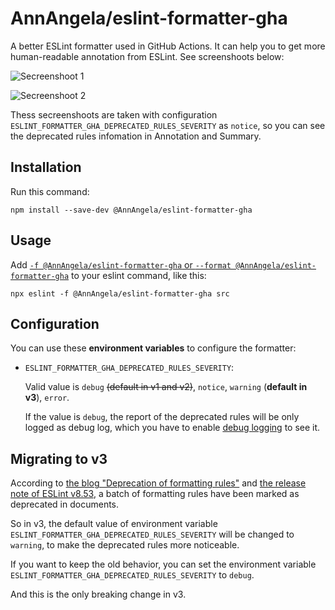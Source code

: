 # AnnAngela/eslint-formatter-gha

A better ESLint formatter used in GitHub Actions. It can help you to get more human-readable annotation from ESLint. See screenshoots below:

![Secreenshoot 1](https://github.com/AnnAngela/eslint-packages/assets/9762652/26a6890c-1d2c-485c-adb0-133645ef16b3)

![Secreenshoot 2](https://github.com/AnnAngela/eslint-packages/assets/9762652/0e02570c-fc07-44d5-99a4-184e07b5be94)

Thess secreenshoots are taken with configuration `ESLINT_FORMATTER_GHA_DEPRECATED_RULES_SEVERITY` as `notice`, so you can see the deprecated rules infomation in Annotation and Summary.

## Installation

Run this command:

```shell
npm install --save-dev @AnnAngela/eslint-formatter-gha
```

## Usage

Add [`-f @AnnAngela/eslint-formatter-gha` or `--format @AnnAngela/eslint-formatter-gha`](https://eslint.org/docs/latest/use/command-line-interface#-f---format) to your eslint command, like this:

```shell
npx eslint -f @AnnAngela/eslint-formatter-gha src
```

## Configuration

You can use these **environment variables** to configure the formatter:

* `ESLINT_FORMATTER_GHA_DEPRECATED_RULES_SEVERITY`:

  Valid value is `debug` ~~(default in v1 and v2)~~, `notice`, `warning` (**default in v3**), `error`.

  If the value is `debug`, the report of the deprecated rules will be only logged as debug log, which you have to enable [debug logging](https://docs.github.com/actions/monitoring-and-troubleshooting-workflows/enabling-debug-logging) to see it.

## Migrating to v3

According to [the blog "Deprecation of formatting rules"](https://eslint.org/blog/2023/10/deprecating-formatting-rules/) and [the release note of ESLint v8.53](https://eslint.org/blog/2023/11/eslint-v8.53.0-released/), a batch of formatting rules have been marked as deprecated in documents.

So in v3, the default value of environment variable `ESLINT_FORMATTER_GHA_DEPRECATED_RULES_SEVERITY` will be changed to `warning`, to make the deprecated rules more noticeable.

If you want to keep the old behavior, you can set the environment variable `ESLINT_FORMATTER_GHA_DEPRECATED_RULES_SEVERITY` to `debug`.

And this is the only breaking change in v3.
